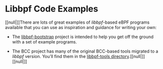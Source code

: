 # Libbpf Code Examples

[[null|]]There are lots of great examples of _libbpf_\-based eBPF programs available that you can use as inspiration and guidance for writing your own:

*   The [libbpf-bootstrap](https://oreil.ly/zB0Co) project is intended to help you get off the ground with a set of example programs.
    
*   The BCC project has many of the original BCC-based tools migrated to a _libbpf_ version. You’ll find them in the [libbpf-tools directory](https://oreil.ly/Z9xDX).[[null|]][[null|]]